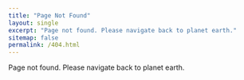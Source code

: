 ```yaml
---
title: "Page Not Found"
layout: single
excerpt: "Page not found. Please navigate back to planet earth."
sitemap: false
permalink: /404.html
---
```



Page not found. Please navigate back to planet earth.


